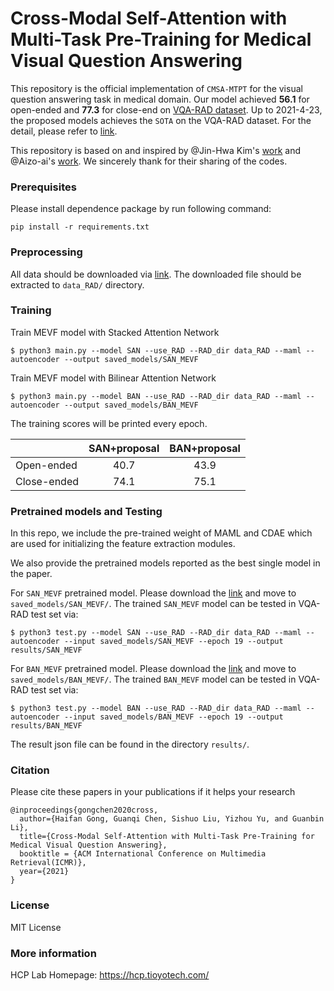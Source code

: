 # Cross-Modal Self-Attention with Multi-Task Pre-Training for Medical Visual Question Answering

This repository is the official implementation of `CMSA-MTPT` for the visual question answering task in medical domain. Our model achieved **56.1** for open-ended and **77.3** for close-end on [VQA-RAD dataset](https://www.nature.com/articles/sdata2018251#data-citations). Up to 2021-4-23, the proposed models achieves the `SOTA` on the VQA-RAD dataset. For the detail, please refer to [link](https://arxiv.org/abs/xxxx.xxxx).

This repository is based on and inspired by @Jin-Hwa Kim's [work](https://github.com/jnhwkim/ban-vqa) and @Aizo-ai's [work](https://github.com/aioz-ai/MICCAI19-MedVQA). We sincerely thank for their sharing of the codes.


### Prerequisites

Please install dependence package by run following command:
```
pip install -r requirements.txt
```

### Preprocessing

All data should be downloaded via [link](https://vision.aioz.io/f/777a3737ee904924bf0d/?dl=1). The downloaded file should be extracted to `data_RAD/` directory.

### Training
Train MEVF model with Stacked Attention Network
```
$ python3 main.py --model SAN --use_RAD --RAD_dir data_RAD --maml --autoencoder --output saved_models/SAN_MEVF
```
Train MEVF model with Bilinear Attention Network
```
$ python3 main.py --model BAN --use_RAD --RAD_dir data_RAD --maml --autoencoder --output saved_models/BAN_MEVF
```
The training scores will be printed every epoch.

|             | SAN+proposal | BAN+proposal |
|-------------|:------------:|:------------:|
| Open-ended  |     40.7     |     43.9     |
| Close-ended |     74.1     |     75.1     |

### Pretrained models and Testing
In this repo, we include the pre-trained weight of MAML and CDAE which are used for initializing the feature extraction modules.



We also provide the pretrained models reported as the best single model in the paper.

For `SAN_MEVF` pretrained model. Please download the [link](https://vision.aioz.io/f/fdc6572bc26f4dd684f4/?dl=1) and move to `saved_models/SAN_MEVF/`. The trained `SAN_MEVF` model can be tested in VQA-RAD test set via:
```
$ python3 test.py --model SAN --use_RAD --RAD_dir data_RAD --maml --autoencoder --input saved_models/SAN_MEVF --epoch 19 --output results/SAN_MEVF
```
For `BAN_MEVF` pretrained model. Please download the [link](https://vision.aioz.io/f/882e8a6f32704013943d/?dl=1) and move to `saved_models/BAN_MEVF/`. The trained `BAN_MEVF` model can be tested in VQA-RAD test set via:
```
$ python3 test.py --model BAN --use_RAD --RAD_dir data_RAD --maml --autoencoder --input saved_models/BAN_MEVF --epoch 19 --output results/BAN_MEVF
```
The result json file can be found in the directory `results/`.

### Citation

Please cite these papers in your publications if it helps your research

```
@inproceedings{gongchen2020cross,
  author={Haifan Gong, Guanqi Chen, Sishuo Liu, Yizhou Yu, and Guanbin Li},
  title={Cross-Modal Self-Attention with Multi-Task Pre-Training for Medical Visual Question Answering},
  booktitle = {ACM International Conference on Multimedia Retrieval(ICMR)},
  year={2021}
}
```

### License
MIT License

### More information
HCP Lab Homepage: https://hcp.tioyotech.com/
